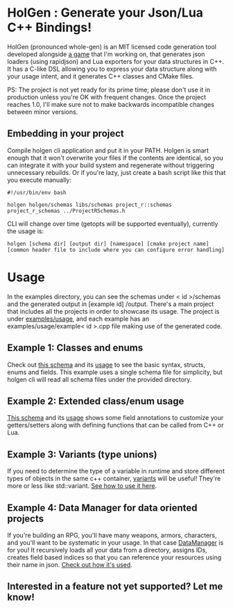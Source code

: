 # HolGen : Generate your Json/Lua C++ Bindings!

HolGen (pronounced whole-gen) is an MIT licensed code generation tool developed
alongside [a game](https://x.com/dj_revani) that I'm working
on, that generates json loaders (using rapidjson) and Lua exporters for your data structures in C++. It has a C-like DSL
allowing you to express your data structure along with your usage intent, and it generates C++ classes and CMake
files.

PS: The project is not yet ready for its prime time; please don't use it in production unless you're OK with frequent
changes. Once the project reaches 1.0, I'll make sure not to make backwards incompatible changes between minor versions.

## Embedding in your project

Compile holgen cli application and put it in your PATH. Holgen is smart enough that it won't overwrite your files if the
contents are identical, so you can integrate it with your build system and regenerate without triggering unnecessary
rebuilds. Or if you're lazy, just create a bash script like this that you execute manually:

```
#!/usr/bin/env bash

holgen holgen/schemas libs/schemas project_r::schemas project_r_schemas ../ProjectRSchemas.h
```

CLI will change over time (getopts will be supported eventually), currently the usage is:

```
holgen [schema dir] [output dir] [namespace] [cmake project name] [common header file to include where you can configure error handling]
```

# Usage

In the examples directory, you can see the schemas under < id >/schemas and the generated output in [example id]
/output. There's a main project that includes all the projects in order to showcase its usage. The project is under
[examples/usage](examples/usage), and each example has an examples/usage/example< id >.cpp file making use of the
generated code.

## Example 1: Classes and enums

Check out [this schema](examples/1/schemas/character.hsc) and its [usage](examples/usage/example1.cpp) to see the basic
syntax, structs, enums and fields. This example uses a single schema file for simplicity, but holgen cli will read all
schema files under the provided directory.

## Example 2: Extended class/enum usage

[This schema](examples/2/schemas/character.hsc) and its [usage](examples/usage/example2.cpp) shows some field
annotations to customize your getters/setters along with defining functions that can be called from C++ or Lua.

## Example 3: Variants (type unions)

If you need to determine the type of a variable in runtime and store different types of objects in the same c++
container, [variants](examples/3/schemas/character.hsc) will be useful! They're more or less like std::variant.
[See how to use it here](examples/usage/example3.cpp).

## Example 4: Data Manager for data oriented projects

If you're building an RPG, you'll have many weapons, armors, characters, and you'll want to be systematic in your usage.
In that case [DataManager](examples/4/schemas/dataManager.hsc) is for you! It recursively loads all your data from a
directory, assigns IDs, creates field based indices so that you can reference your resources using their name in json.
[Check out how it's used](examples/usage/example4.cpp).

## Interested in a feature not yet supported? Let me know!

